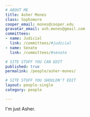 ```yaml
---
# ABOUT ME
title: Asher Mones
class: Sophomore
cooper_email: mones@cooper.edu	
gravatar_email: ash.mones@gmail.com
committees:
- name: Judicial 
  link: /committees/#judicial
- name: Senate
  link: /committees/#senate

# SITE STUFF YOU CAN EDIT
published: true
permalink: /people/asher-mones/

# SITE STUFF YOU SHOULDN'T EDIT
layout: people-single
category: people

---
```


I'm just Asher.